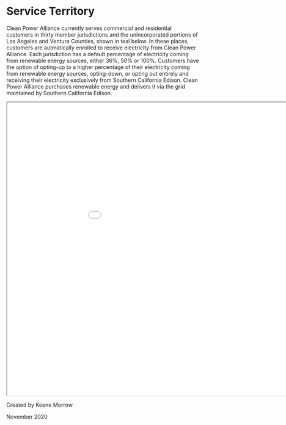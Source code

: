 # Service Territory

Clean Power Alliance currently serves commercial and residential customers in thirty member jurisdictions and the unincorporated portions of Los Angeles and Ventura Counties, shown in teal below.  In these places, customers are autmatically enrolled to receive electricity from Clean Power Alliance.  Each jurisdiction has a default percentage of electricity coming from renewable energy sources, either 36%, 50% or 100%.  Customers have the option of opting-up to a higher percentage of their electricity coming from renewable energy sources, opting-down, or opting out entirely and receiving their electricity exclusively from Southern California Edison.  Clean Power Alliance purchases renewable energy and delivers it via the grid maintained by Southern California Edison.

<iframe src="webmap/index.html" width=1024 height=768></iframe>

Created by Keene Morrow

November 2020